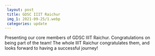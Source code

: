 ```yaml
---
 layout: post	
 title: GDSC IIIT Raichur
 img_1: 2021-09-25/1.webp
 categories: update
---
```


Presenting our core members of GDSC IIIT Raichur. Congratulations on being part of the team! The whole IIIT Raichur congratulates them, and looks forward to having a successful journey!

